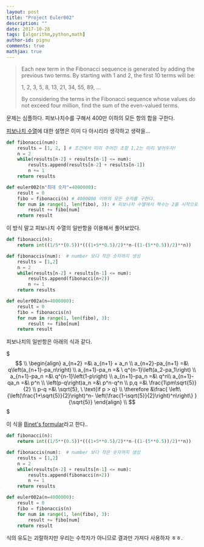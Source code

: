 ```yaml
---
layout: post
title: "Project Euler002"
description: ""
date: 2017-10-28
tags: [algorithm,python,math]
author-id: pignu
comments: true
mathjax: true
---
```


> Each new term in the Fibonacci sequence is generated by adding the previous two terms. By starting with 1 and 2, the first 10 terms will be:
>
> 1, 2, 3, 5, 8, 13, 21, 34, 55, 89, ...
>
> By considering the terms in the Fibonacci sequence whose values do not exceed four million, find the sum of the even-valued terms.

문제는 심플하다. 피보나치수를 구해서 400만 이하의 모든 항의 합을 구한다.

[피보나치 수열](https://en.wikipedia.org/wiki/Fibonacci_number)에 대한 설명은 이미 다 아시리라 생각하고 생략을...

```python
def fibonacci(num):  
    results = [1, 2, ] # 조건에서 미리 주어진 초항 1,2는 미리 넣어두자!
    n = 2
    while(results[n-2] + results[n-1] <= num):
        results.append(results[n-2] + results[n-1])
        n += 1
    return results

def euler002(n"최대 숫자"=4000000):
    result = 0
    fibo = fibonacci(n) # 4000000 이하의 모든 숫자를 구한다.
    for num in range(1, len(fibo), 3): # 피보나치 수열에서 짝수는 2를 시작으로 3개 단위로 나온다.
        result += fibo[num]
    return result

```



이 방식 말고 피보나치 수열의 일반항을 이용해서 풀어보았다.

```python
def fibonacci(n):
    return int((1/5**(0.5))*(((1+5**0.5)/2)**n-((1-(5**0.5))/2)**n))

def fibonaccis(num):  # number 보다 작은 숫자까지 생성
    results = [1,2]
    n = 2
    while(results[n-2] + results[n-1] <= num):
        results.append(fibonacci(n+2))
        n += 1
    return results

def euler002a(n=4000000):
    result = 0
    fibo = fibonaccis(n)
    for num in range(1, len(fibo), 3):
        result += fibo[num]
    return result
```



피보나치의 일반항은 아래의 식과 같다.

$$$
\\
\begin{align}
	a_{n+2} =&\ a_{n+1} + a_n \\
	a_{n+2}-pa_{n+1} =&\ q\left(a_{n+1}-pa_n\right) \\
	a_{n+1}-pa_n =& \ q^{n-1}\left(a_2-pa_1\right) \\
	a_{n+1}-pa_n =&\ q^{n-1}\left(1-p\right) \\
	a_{n+1}-pa_n =&\ q^n\\
	a_{n+1}-qa_n =&\ p^n \\
	\left(p-q\right)a_n =&\ p^n-q^n \\
	p,q =&\ \frac{1\pm\sqrt{5}}{2} \\
	p-q =&\ \sqrt{5}, \ \text{if p > q}  \\
	\therefore &\frac{
	\left\{\left(\frac{1+\sqrt{5}}{2}\right)^n- \left(\frac{1-\sqrt{5}}{2}\right)^n\right\}
	}{\sqrt{5}}
\end{align}
\\
$$$

이 식을 [Binet's formular](https://ko.wikipedia.org/wiki/자크_비네)라고 한다..

```python
def fibonacci(n):
    return int((1/5**(0.5))*(((1+5**0.5)/2)**n-((1-(5**0.5))/2)**n))

def fibonaccis(num):  # number 보다 작은 숫자까지 생성
    results = [1,2]
    n = 2
    while(results[n-2] + results[n-1] <= num):
        results.append(fibonacci(n+2))
        n += 1
    return results

def euler002a(n=4000000):
    result = 0
    fibo = fibonaccis(n)
    for num in range(1, len(fibo), 3):
        result += fibo[num]
    return result
```

식의 유도는 괴랄하지만 우리는 수학자가 아니므로 결과만 가져다 사용하자 ㅎㅎ.
